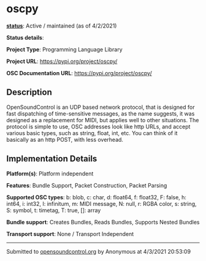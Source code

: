 # oscpy

**[status](../implementation-status.html)**: Active / maintained (as of 4/2/2021)

**Status details**: 


**Project Type**: Programming Language Library

**Project URL**: <https://pypi.org/project/oscpy/>

**OSC Documentation URL**: <https://pypi.org/project/oscpy/>

## Description

OpenSoundControl is an UDP based network protocol, that is designed for fast dispatching of time-sensitive messages, as the name suggests, it was designed as a replacement for MIDI, but applies well to other situations. The protocol is simple to use, OSC addresses look like http URLs, and accept various basic types, such as string, float, int, etc. You can think of it basically as an http POST, with less overhead.

## Implementation Details

**Platform(s)**: Platform independent

**Features**: Bundle Support, Packet Construction, Packet Parsing

**Supported OSC types**: b: blob, c: char, d: float64, f: float32, F: false, h: int64, i: int32, I: infinitum, m: MIDI message, N: null, r: RGBA color, s: string, S: symbol, t: timetag, T: true, []: array

**Bundle support**: Creates Bundles, Reads Bundles, Supports Nested Bundles

**Transport support**: None / Transport Independent

---
Submitted to [opensoundcontrol.org](https://opensoundcontrol.org) by Anonymous at 4/3/2021 20:53:09
